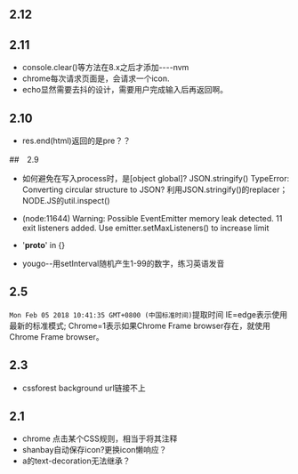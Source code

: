 ## 2.12

## 2.11
+ console.clear()等方法在8.x之后才添加----nvm
+ chrome每次请求页面是，会请求一个icon.
+ echo显然需要去抖的设计，需要用户完成输入后再返回啊。

## 2.10
+ res.end(html)返回的是pre？？



##　2.9

+ 如何避免在写入process时，是[object global]?  JSON.stringify()
TypeError: Converting circular structure to JSON?
利用JSON.stringify()的replacer；NODE.JS的util.inspect()

+ (node:11644) Warning: Possible EventEmitter memory leak detected. 11 exit listeners added. Use emitter.setMaxListeners() to increase limit
+ '__proto__' in {}
+ yougo--用setInterval随机产生1-99的数字，练习英语发音


## 2.5
`Mon Feb 05 2018 10:41:35 GMT+0800 (中国标准时间)`提取时间
<meta http-equiv="X-UA-Compatible" content="IE=edge,chrome=1" />
IE=edge表示使用最新的标准模式; Chrome=1表示如果Chrome Frame browser存在，就使用Chrome Frame browser。
<meta name="renderer" content="webkit" />

## 2.3
+ cssforest background url链接不上










## 2.1
+ chrome 点击某个CSS规则，相当于将其注释
+ shanbay自动保存icon?更换icon懒响应？
+ a的text-decoration无法继承？



